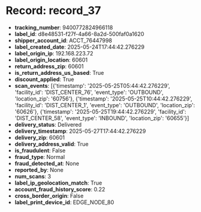 # Record: record_37

- **tracking_number**: 9400772824966118
- **label_id**: d8e48531-f27f-4a66-8a2d-500faf0a1620
- **shipper_account_id**: ACCT_76447998
- **label_created_date**: 2025-05-24T17:44:42.276229
- **label_origin_ip**: 192.168.223.72
- **label_origin_location**: 60601
- **return_address_zip**: 60601
- **is_return_address_us_based**: True
- **discount_applied**: True
- **scan_events**: [{'timestamp': '2025-05-25T05:44:42.276229', 'facility_id': 'DIST_CENTER_76', 'event_type': 'OUTBOUND', 'location_zip': '60756'}, {'timestamp': '2025-05-25T10:44:42.276229', 'facility_id': 'DIST_CENTER_1', 'event_type': 'OUTBOUND', 'location_zip': '60626'}, {'timestamp': '2025-05-25T19:44:42.276229', 'facility_id': 'DIST_CENTER_58', 'event_type': 'INBOUND', 'location_zip': '60655'}]
- **delivery_status**: Delivered
- **delivery_timestamp**: 2025-05-27T17:44:42.276229
- **delivery_zip**: 60601
- **delivery_address_valid**: True
- **is_fraudulent**: False
- **fraud_type**: Normal
- **fraud_detected_at**: None
- **reported_by**: None
- **num_scans**: 3
- **label_ip_geolocation_match**: True
- **account_fraud_history_score**: 0.22
- **cross_border_origin**: False
- **label_print_device_id**: EDGE_NODE_80